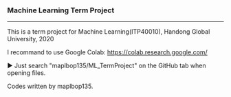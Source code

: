 ### Machine Learning Term Project

___________

This is a term project for Machine Learning(ITP40010), Handong Global University, 2020

I recommand to use Google Colab: https://colab.research.google.com/
  
▶ Just search "maplbop135/ML_TermProject" on the GitHub tab when opening files.

Codes written by maplbop135.
